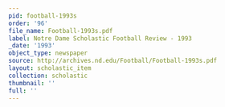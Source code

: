 ```yaml
---
pid: football-1993s
order: '96'
file_name: Football-1993s.pdf
label: Notre Dame Scholastic Football Review - 1993
_date: '1993'
object_type: newspaper
source: http://archives.nd.edu/Football/Football-1993s.pdf
layout: scholastic_item
collection: scholastic
thumbnail: ''
full: ''
---
```

